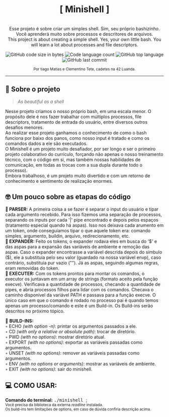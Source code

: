 <h1 align="center">
	 [ Minishell ]
</h1>

<p align="center"><br>
Esse projeto é sobre criar um simples shell. Sim, seu próprio bash<i>izinho</i>. Você aprenderá muito sobre processos e descritores de arquivos.<br>
This project is about creating a simple shell. Yes, your own little bash. You will learn a lot about processes and file descriptors.<br>
</p>

<p align="center">
	<img alt="GitHub code size in bytes" src="https://img.shields.io/github/languages/code-size/rafaelabdm/Minishell?color=lightblue" />
	<img alt="Code language count" src="https://img.shields.io/github/languages/count/rafaelabdm/Minishell?color=yellow" />
	<img alt="GitHub top language" src="https://img.shields.io/github/languages/top/rafaelabdm/Minishell?color=blue" />
	<img alt="GitHub last commit" src="https://img.shields.io/github/last-commit/rafaelabdm/Minishell?color=green" />
</p>

<p align="center">
<SUB>Por tiago Matias e Clementino Tete, cadetes na 42 Luanda.</SUB>
</p>

---

<h2>🐚 Sobre o projeto</h2>

> _As beautiful as a shell_
<p>
Nesse projeto criamos o nosso próprio bash, em uma escala menor. O propósito dele é nos fazer trabalhar com múltiplos processos, 
file descriptors, tratamento de entrada do usuário, entre diversos outros desafios menores.<br>
Ao realizar esse projeto ganhamos o conhecimento de como o bash funciona por baixo dos panos, como nosso input é tratado e como os 
comandos dados a ele são executados.<br>
O Minishell é um projeto muito desafiador, por ser longo e ser o primeiro projeto colaborativo do currículo, forçando não apenas o  nosso 
treinamento técnico, com o código em si, mas também nossas habilidades de comunicação, em todas as trocas com a sua dupla durante todo o processo). <br>
Embora trabalhoso, é um projeto muito divertido e com um retorno de conhecimento e sentimento de realização enormes.
<br>
</p>

<h2>🤓 Um pouco sobre as etapas do código</h2>

<p>
🔪<b> PARSER:</b> A primeira coisa a se fazer é separar o input do usuário e tipar cada argumento recebido. Para isso fizemos uma separação de processos, 
separando os inputs por cada '|' pipe encontrado e depois pelos espaços (tratamento especial quando há aspas). Isso nos deixava cada arumento em um token, 
onde conseguíamos tipar o que aquele token era: comando simples, argumento, buildin, arquivo, redirecionamento, etc.<br>
📖<b> EXPANDER:</b> Feito os tokens, o expander rodava eles em busca do '$' e das aspas para a expansão das variáveis de ambiente e remoção das aspas. 
Caso o expander encontrasse a variável descrida depois do símbulo ($), ele a substituia pelo seu valor (guardado na nossa variável envp), caso contrário, 
substituia pur vazio (""). Já as aspas, seguindo algumas regras, eram removidas do token.<br>
🏁<b> EXECUTER:</b> Com os tokens prontos para montar os comandos, o executor os juntavam em um array de strings (formato aceito pela função execve). 
Verificava a quantidade de processos, checando a quantidade de pipes, e abria processos filhos para lidar com os comandos. Checava o caminho
disponível da variável PATH e passava para a função execve. O único caso em que o comando é rodado no processo pai é quando temos apenas um processo/comando 
e este é um Build-in. Os Build-ins serão descritos no próximo tópico.<br>
</p>

<p>
🔨 <b>BUILD-INS:</b><br>
◦ ECHO <i>(with option -n)</i>: printar os argumentos passados a ele.<br>
◦ CD <i>(with only a relative or absolute path)</i>: trocar de diretório. <br>
◦ PWD <i>(with no options)</i>: mostrar diretório atual. <br>
◦ EXPORT <i>(with no options)</i>: exportar as variáveis passadas como argumentos. <br>
◦ UNSET <i>(with no options)</i>: remover as variáveis passadas como argumentos.<br>
◦ ENV <i>(with no options or arguments)</i>: mostrar as variáveis de ambiente. <br>
◦ EXIT <i>(with no options)</i>: sair do minishell. <br>
</p>

<h2>💻 COMO USAR:</h2>

<p>
<b>Comando do terminal:</b> <TT> ./minishell </TT>;<br>
<SUB>Você precisa da biblioteca da externa <i>readline</i> instalada.</SUB><br>
<SUB>Os build-ins tem limitações de options, em caso de dúvida confiria descrição acima.</SUB>
</p>
